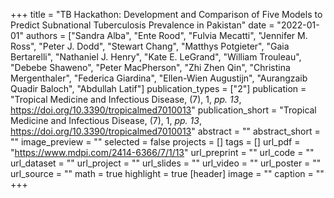 +++
title = "TB Hackathon: Development and Comparison of Five Models to Predict Subnational Tuberculosis Prevalence in Pakistan"
date = "2022-01-01"
authors = ["Sandra Alba", "Ente Rood", "Fulvia Mecatti", "Jennifer M. Ross", "Peter J. Dodd", "Stewart Chang", "Matthys Potgieter", "Gaia Bertarelli", "Nathaniel J. Henry", "Kate E. LeGrand", "William Trouleau", "Debebe Shaweno", "Peter MacPherson", "Zhi Zhen Qin", "Christina Mergenthaler", "Federica Giardina", "Ellen-Wien Augustijn", "Aurangzaib Quadir Baloch", "Abdullah Latif"]
publication_types = ["2"]
publication = "Tropical Medicine and Infectious Disease, (7), 1, _pp. 13_, https://doi.org/10.3390/tropicalmed7010013"
publication_short = "Tropical Medicine and Infectious Disease, (7), 1, _pp. 13_, https://doi.org/10.3390/tropicalmed7010013"
abstract = ""
abstract_short = ""
image_preview = ""
selected = false
projects = []
tags = []
url_pdf = "https://www.mdpi.com/2414-6366/7/1/13"
url_preprint = ""
url_code = ""
url_dataset = ""
url_project = ""
url_slides = ""
url_video = ""
url_poster = ""
url_source = ""
math = true
highlight = true
[header]
image = ""
caption = ""
+++
